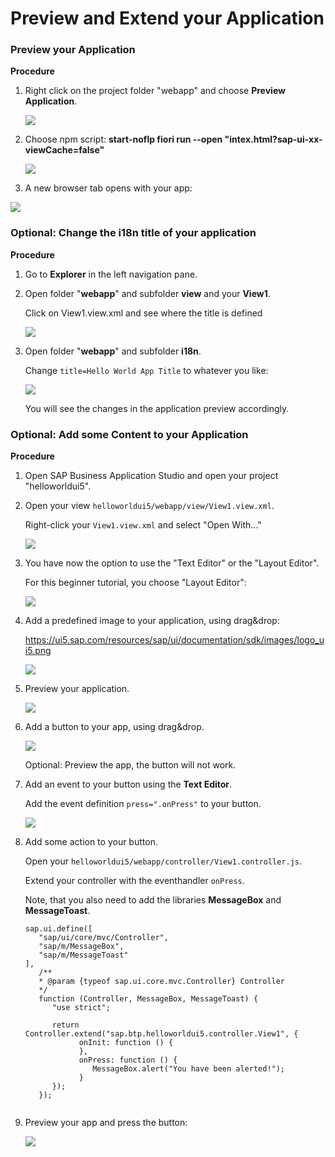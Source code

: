# Preview and Extend your Application


### Preview your Application 

**Procedure**

1. Right click on the project folder "webapp" and choose **Preview Application**. 

   ![](3_images/3_1_previewapp.png)


2. Choose npm script: **start-noflp fiori run --open "intex.html?sap-ui-xx-viewCache=false"**

   ![](3_images/3_2_startnoflp.png)

3. A new browser tab opens with your app:

  ![](3_images/3_3_app.png)


### Optional: Change the i18n title of your application

**Procedure**

1. Go to **Explorer** in the left navigation pane.

2. Open folder "**webapp**" and subfolder **view** and your **View1**. 

   Click on View1.view.xml and see where the title is defined

   ![](3_images/3_4_view1.png)

3. Open folder "**webapp**" and subfolder **i18n**. 

   Change `title=Hello World App Title` to whatever you like:

   ![](3_images/3_4_view1_i18n.png)

   You will see the changes in the application preview accordingly.



### Optional: Add some Content to your Application

**Procedure**

1. Open SAP Business Application Studio and open your project "helloworldui5".
  
    
2. Open your view `helloworldui5/webapp/view/View1.view.xml`. 

   Right-click your `View1.view.xml` and select "Open With..."

   ![](3_images/3_5_openwith.png)
   

3. You have now the option to use the "Text Editor" or the "Layout Editor".

   For this beginner tutorial, you choose "Layout Editor":

   ![](3_images/3_6_layout_editor.png)



4. Add a predefined image to your application, using drag&drop:

   https://ui5.sap.com/resources/sap/ui/documentation/sdk/images/logo_ui5.png

   ![](3_images/3_7_add_image.png)

5. Preview your application.

   ![](3_images/3_8_preview_image.png)

6. Add a button to your app, using drag&drop.

   ![](3_images/3_9_add_button.png)

   Optional: Preview the app, the button will not work.

7. Add an event to your button using the **Text Editor**.

   Add the event definition `press=".onPress"` to your button.

   ![](3_images/3_10_add_event.png)

8. Add some action to your button.

   Open your `helloworldui5/webapp/controller/View1.controller.js`.

   Extend your controller with the eventhandler `onPress`.

   Note, that you also need to add the libraries **MessageBox** and **MessageToast**.
   
   ```
   sap.ui.define([
      "sap/ui/core/mvc/Controller",
      "sap/m/MessageBox",
      "sap/m/MessageToast"
   ],
      /**
      * @param {typeof sap.ui.core.mvc.Controller} Controller
      */
      function (Controller, MessageBox, MessageToast) {
         "use strict";

         return Controller.extend("sap.btp.helloworldui5.controller.View1", {
               onInit: function () {
               },
               onPress: function () {
                  MessageBox.alert("You have been alerted!");
               }    
         });
      });
      
   ```
                                          
                                                       
 9. Preview your app and press the button:
 
    ![](3_images/3_11_alerted.png)
